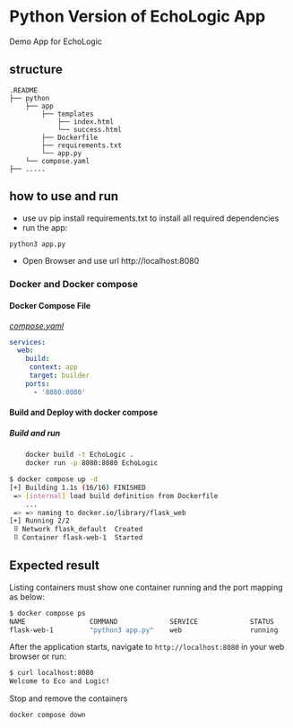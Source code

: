 # Python Version of EchoLogic App

Demo App for EchoLogic

## structure

```structure
.README
├── python
    ├── app
        ├── templates
            ├── index.html
            └── success.html
        ├── Dockerfile
        ├── requirements.txt
        └── app.py
    └── compose.yaml
├── .....
```

## how to use and run

- use uv pip install requirements.txt to install all required dependencies
- run the app:

```sh
python3 app.py
```

- Open Browser and use url http://localhost:8080

### Docker and Docker compose

#### Docker Compose File

[_compose.yaml_](compose.yaml)

```yaml
services: 
  web: 
    build:
     context: app
     target: builder
    ports: 
      - '8080:8080'
```

#### Build and Deploy with docker compose

##### Build and run

```sh
    docker build -t EchoLogic .
    docker run -p 8080:8080 EchoLogic
```

```sh
$ docker compose up -d
[+] Building 1.1s (16/16) FINISHED
 => [internal] load build definition from Dockerfile                                                                                                                                                                                       0.0s
    ...                                                                                                                                         0.0s
 => => naming to docker.io/library/flask_web                                                                                                                                                                                               0.0s
[+] Running 2/2
 ⠿ Network flask_default  Created                                                                                                                                                                                                          0.0s
 ⠿ Container flask-web-1  Started
```

## Expected result

Listing containers must show one container running and the port mapping as below:

```sh
$ docker compose ps
NAME                COMMAND             SERVICE             STATUS              PORTS
flask-web-1         "python3 app.py"    web                 running             0.0.0.0:8000->8000/tcp
```

After the application starts, navigate to `http://localhost:8080` in your web browser or run:

```sh
$ curl localhost:8080
Welcome to Eco and Logic!
```

Stop and remove the containers

```sh
docker compose down
```
